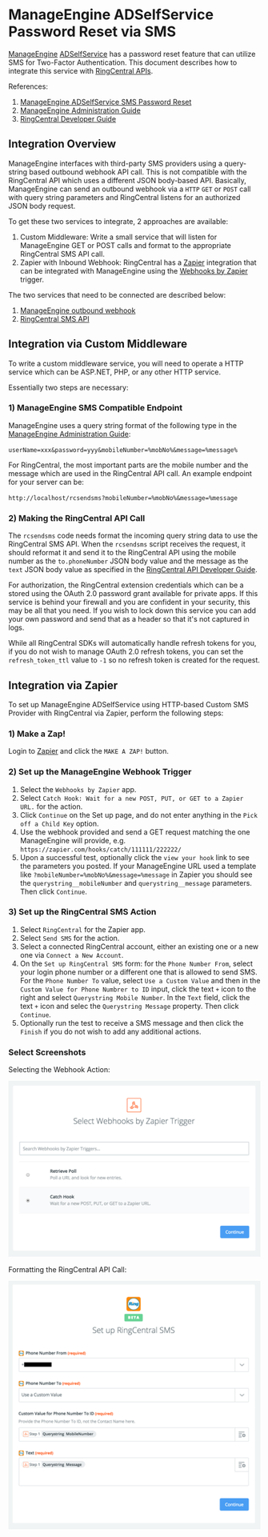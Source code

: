 # ManageEngine ADSelfService Password Reset via SMS

[ManageEngine](https://www.manageengine.com) [ADSelfService](https://www.manageengine.com/products/self-service-password/) has a password reset feature that can utilize SMS for Two-Factor Authentication. This document describes how to integrate this service with [RingCentral APIs](https://developer.ringcentral.com/).

References:

1. [ManageEngine ADSelfService SMS Password Reset](https://www.manageengine.com/products/self-service-password/sms-email-user-id-authentication.html)
1. [ManageEngine Administration Guide](https://www.manageengine.com/products/self-service-password/help/admin-guide/Admin/server-settings/sms-server-settings.html)
1. [RingCentral Developer Guide](https://developer.ringcentral.com/api-docs/latest/index.html#!#RefSMSMessages.html)

## Integration Overview

ManageEngine interfaces with third-party SMS providers using a query-string based outbound webhook API call. This is not compatible with the RingCentral API which uses a different JSON body-based API. Basically, ManageEngine can send an outbound webhook via a `HTTP` `GET` or `POST` call with query string parameters and RingCentral listens for an authorized JSON body request.

To get these two services to integrate, 2 approaches are available:

1. Custom Middleware: Write a small service that will listen for ManageEngine GET or POST calls and format to the appropriate RingCentral SMS API call.
2. Zapier with Inbound Webhook: RingCentral has a [Zapier](https://zapier.com) integration that can be integrated with ManageEngine using the [Webhooks by Zapier](https://zapier.com/zapbook/webhook/) trigger.

The two services that need to be connected are described below:

1. [ManageEngine outbound webhook](https://www.manageengine.com/products/self-service-password/help/admin-guide/Admin/server-settings/sms-server-settings.html)
2. [RingCentral SMS API](https://developer.ringcentral.com/api-docs/latest/index.html#!#RefSMSMessages.html)

## Integration via Custom Middleware

To write a custom middleware service, you will need to operate a HTTP service which can be ASP.NET, PHP, or any other HTTP service.

Essentially two steps are necessary:

### 1) ManageEngine SMS Compatible Endpoint

ManageEngine uses a query string format of the following type in the [ManageEngine Administration Guide](https://www.manageengine.com/products/self-service-password/help/admin-guide/Admin/server-settings/sms-server-settings.html):

`userName=xxx&password=yyy&mobileNumber=%mobNo%&message=%message%`

For RingCentral, the most important parts are the mobile number and the message which are used in the RingCentral API call. An example endpoint for your server can be:

`http://localhost/rcsendsms?mobileNumber=%mobNo%&message=%message`

### 2) Making the RingCentral API Call

The `rcsendsms` code needs format the incoming query string data to use the RingCentral SMS API. When the `rcsendsms` script receives the request, it should reformat it and send it to the RingCentral API using the mobile number as the `to.phoneNumber` JSON body value and the message as the `text` JSON body value as specified in the [RingCentral API Developer Guide](https://developer.ringcentral.com/api-docs/latest/index.html#!#RefSMSMessages.html).

For authorization, the RingCentral extension credentials which can be a stored using the OAuth 2.0 password grant available for private apps. If this service is behind your firewall and you are confident in your security, this may be all that you need. If you wish to lock down this service you can add your own password and send that as a header so that it's not captured in logs.

While all RingCentral SDKs will automatically handle refresh tokens for you, if you do not wish to manage OAuth 2.0 refresh tokens, you can set the `refresh_token_ttl` value to `-1` so no refresh token is created for the request.

## Integration via Zapier

To set up ManageEngine ADSelfService using HTTP-based Custom SMS Provider with RingCentral via Zapier, perform the following steps:

### 1) Make a Zap!

Login to [Zapier](https://zapier.com) and click the `MAKE A ZAP!` button.

### 2) Set up the ManageEngine Webhook Trigger

1. Select the `Webhooks by Zapier` app.
1. Select `Catch Hook: Wait for a new POST, PUT, or GET to a Zapier URL.` for the action.
1. Click `Continue` on the Set up page, and do not enter anything in the `Pick off a Child Key` option.
1. Use the webhook provided and send a GET request matching the one ManageEngine will provide, e.g. `https://zapier.com/hooks/catch/111111/222222/`
1. Upon a successful test, optionally click the `view your hook` link to see the parameters you posted. If your ManageEngine URL used a template like `?mobileNumber=%mobNo%&message=%message` in Zapier you should see the `querystring__mobileNumber` and `querystring__message` parameters. Then click `Continue`.

### 3) Set up the RingCentral SMS Action

1. Select `RingCentral` for the Zapier app.
2. Select `Send SMS` for the action.
3. Select a connected RingCentral account, either an existing one or a new one via `Connect a New Account`.
4. On the `Set up RingCentral SMS` form: for the `Phone Number From`, select your login phone number or a different one that is allowed to send SMS. For the `Phone Number To` value, select `Use a Custom Value` and then in the `Custom Value for Phone Numbrer to ID` input, click the text `+` icon to the right and select `Querystring Mobile Number`. In the `Text` field, click the text `+` icon and selec the `Querystring Message` property. Then click `Continue`.
5. Optionally run the test to receive a SMS message and then click the `Finish` if you do not wish to add any additional actions.

### Select Screenshots

Selecting the Webhook Action:

![Selecting the Webhook Action](zapier_manageengine_ringcentral_01.png)

Formatting the RingCentral API Call:

![Formatting the RingCentral API Call](zapier_manageengine_ringcentral_02.png)
